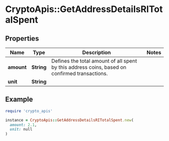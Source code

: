 # CryptoApis::GetAddressDetailsRITotalSpent

## Properties

| Name | Type | Description | Notes |
| ---- | ---- | ----------- | ----- |
| **amount** | **String** | Defines the total amount of all spent by this address coins, based on confirmed transactions. |  |
| **unit** | **String** |  |  |

## Example

```ruby
require 'crypto_apis'

instance = CryptoApis::GetAddressDetailsRITotalSpent.new(
  amount: 2.1,
  unit: null
)
```

